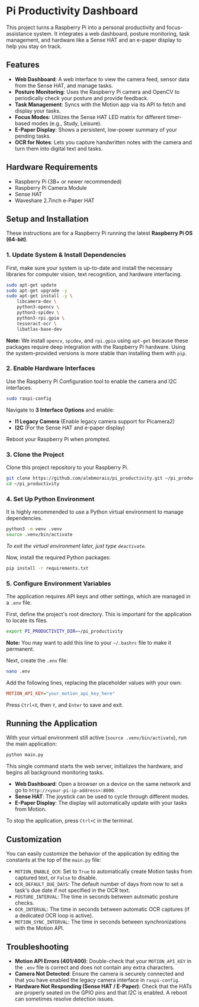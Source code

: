 # Pi Productivity Dashboard

This project turns a Raspberry Pi into a personal productivity and focus-assistance system. It integrates a web dashboard, posture monitoring, task management, and hardware like a Sense HAT and an e-paper display to help you stay on track.

## Features

- **Web Dashboard**: A web interface to view the camera feed, sensor data from the Sense HAT, and manage tasks.
- **Posture Monitoring**: Uses the Raspberry Pi camera and OpenCV to periodically check your posture and provide feedback.
- **Task Management**: Syncs with the Motion app via its API to fetch and display your tasks.
- **Focus Modes**: Utilizes the Sense HAT LED matrix for different timer-based modes (e.g., Study, Leisure).
- **E-Paper Display**: Shows a persistent, low-power summary of your pending tasks.
- **OCR for Notes**: Lets you capture handwritten notes with the camera and turn them into digital text and tasks.

## Hardware Requirements

- Raspberry Pi (3B+ or newer recommended)
- Raspberry Pi Camera Module
- Sense HAT
- Waveshare 2.7inch e-Paper HAT

## Setup and Installation

These instructions are for a Raspberry Pi running the latest **Raspberry Pi OS (64-bit)**.

### 1. Update System & Install Dependencies

First, make sure your system is up-to-date and install the necessary libraries for computer vision, text recognition, and hardware interfacing.

```bash
sudo apt-get update
sudo apt-get upgrade -y
sudo apt-get install -y \
    libcamera-dev \
    python3-opencv \
    python3-spidev \
    python3-rpi.gpio \
    tesseract-ocr \
    libatlas-base-dev
```

**Note:** We install `opencv`, `spidev`, and `rpi.gpio` using `apt-get` because these packages require deep integration with the Raspberry Pi hardware. Using the system-provided versions is more stable than installing them with `pip`.

### 2. Enable Hardware Interfaces

Use the Raspberry Pi Configuration tool to enable the camera and I2C interfaces.

```bash
sudo raspi-config
```

Navigate to **3 Interface Options** and enable:

- **I1 Legacy Camera** (Enable legacy camera support for Picamera2)
- **I2C** (For the Sense HAT and e-paper display)

Reboot your Raspberry Pi when prompted.

### 3. Clone the Project

Clone this project repository to your Raspberry Pi.

```bash
git clone https://github.com/alebmorais/pi_productivity.git ~/pi_productivity
cd ~/pi_productivity
```

### 4. Set Up Python Environment

It is highly recommended to use a Python virtual environment to manage dependencies.

```bash
python3 -m venv .venv
source .venv/bin/activate
```

*To exit the virtual environment later, just type `deactivate`.*

Now, install the required Python packages:

```bash
pip install -r requirements.txt
```

### 5. Configure Environment Variables

The application requires API keys and other settings, which are managed in a `.env` file.

First, define the project's root directory. This is important for the application to locate its files.

```bash
export PI_PRODUCTIVITY_DIR=~/pi_productivity
```

**Note:** You may want to add this line to your `~/.bashrc` file to make it permanent.

Next, create the `.env` file:

```bash
nano .env
```

Add the following lines, replacing the placeholder values with your own:

```ini
MOTION_API_KEY="your_motion_api_key_here"
```

Press `Ctrl+X`, then `Y`, and `Enter` to save and exit.

## Running the Application

With your virtual environment still active (`source .venv/bin/activate`), run the main application:

```bash
python main.py
```

This single command starts the web server, initializes the hardware, and begins all background monitoring tasks.

- **Web Dashboard**: Open a browser on a device on the same network and go to `http://<your-pi-ip-address>:8000`.
- **Sense HAT**: The joystick can be used to cycle through different modes.
- **E-Paper Display**: The display will automatically update with your tasks from Motion.

To stop the application, press `Ctrl+C` in the terminal.

## Customization

You can easily customize the behavior of the application by editing the constants at the top of the `main.py` file:

- `MOTION_ENABLE_OCR`: Set to `True` to automatically create Motion tasks from captured text, or `False` to disable.
- `OCR_DEFAULT_DUE_DAYS`: The default number of days from now to set a task's due date if not specified in the OCR text.
- `POSTURE_INTERVAL`: The time in seconds between automatic posture checks.
- `OCR_INTERVAL`: The time in seconds between automatic OCR captures (if a dedicated OCR loop is active).
- `MOTION_SYNC_INTERVAL`: The time in seconds between synchronizations with the Motion API.

## Troubleshooting

- **Motion API Errors (401/400)**: Double-check that your `MOTION_API_KEY` in the `.env` file is correct and does not contain any extra characters.
- **Camera Not Detected**: Ensure the camera is securely connected and that you have enabled the legacy camera interface in `raspi-config`.
- **Hardware Not Responding (Sense HAT / E-Paper)**: Check that the HATs are properly seated on the GPIO pins and that I2C is enabled. A reboot can sometimes resolve detection issues.
